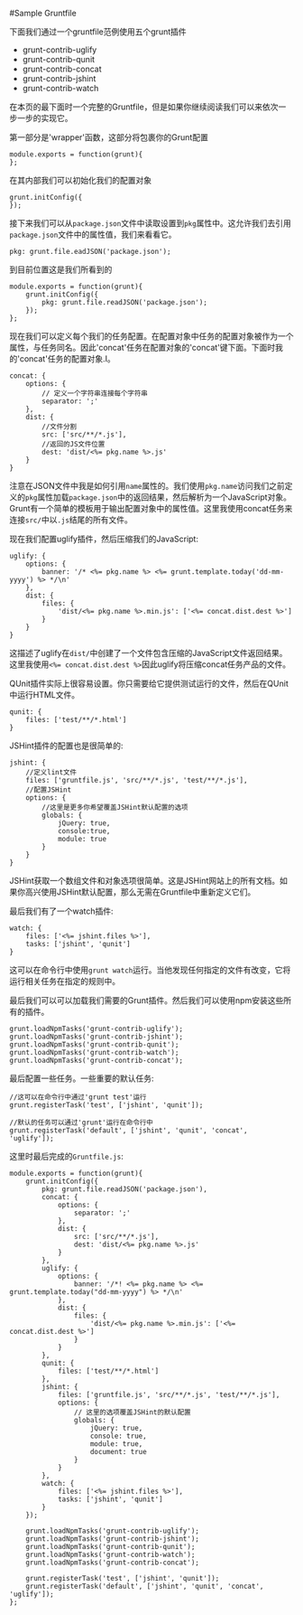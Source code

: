 #Sample Gruntfile

下面我们通过一个gruntfile范例使用五个grunt插件

+  grunt-contrib-uglify
+  grunt-contrib-qunit
+  grunt-contrib-concat
+  grunt-contrib-jshint
+  grunt-contrib-watch

在本页的最下面时一个完整的Gruntfile，但是如果你继续阅读我们可以来依次一步一步的实现它。

第一部分是'wrapper'函数，这部分将包裹你的Grunt配置

	module.exports = function(grunt){
	};
	
在其内部我们可以初始化我们的配置对象

	grunt.initConfig({
	});
	
接下来我们可以从`package.json`文件中读取设置到`pkg`属性中。这允许我们去引用`package.json`文件中的属性值，我们来看看它。

	pkg: grunt.file.eadJSON('package.json');
	
到目前位置这是我们所看到的

	module.exports = function(grunt){
		grunt.initConfig({
			pkg: grunt.file.readJSON('package.json');
		});
	};
	
现在我们可以定义每个我们的任务配置。在配置对象中任务的配置对象被作为一个属性，与任务同名。因此'concat'任务在配置对象的'concat'键下面。下面时我的'concat'任务的配置对象.I。

	concat: {
		options: {
			// 定义一个字符串连接每个字符串
			separator: ';'
		},
		dist: {
			//文件分割
			src: ['src/**/*.js'],
			//返回的JS文件位置
			dest: 'dist/<%= pkg.name %>.js'
		}
	}

注意在JSON文件中我是如何引用`name`属性的。我们使用`pkg.name`访问我们之前定义的`pkg`属性加载`package.json`中的返回结果，然后解析为一个JavaScript对象。Grunt有一个简单的模板用于输出配置对象中的属性值。这里我使用concat任务来连接`src/`中以`.js`结尾的所有文件。

现在我们配置uglify插件，然后压缩我们的JavaScript:

	uglify: {
		options: {
			banner: '/* <%= pkg.name %> <%= grunt.template.today('dd-mm-yyyy') %> */\n'
		},
		dist: {
			files: {
				'dist/<%= pkg.name %>.min.js': ['<%= concat.dist.dest %>']
			}
		}
	}
	
这描述了uglify在`dist/`中创建了一个文件包含压缩的JavaScript文件返回结果。这里我使用`<%= concat.dist.dest %>`因此uglify将压缩concat任务产品的文件。

QUnit插件实际上很容易设置。你只需要给它提供测试运行的文件，然后在QUnit中运行HTML文件。

	qunit: {
		files: ['test/**/*.html']
	}
JSHint插件的配置也是很简单的:

	jshint: {
		//定义lint文件
		files: ['gruntfile.js', 'src/**/*.js', 'test/**/*.js'],
		//配置JSHint
		options: {
			//这里是更多你希望覆盖JSHint默认配置的选项
			globals: {
				jQuery: true,
				console:true,
				module: true
			}
		}
	}
	
JSHint获取一个数组文件和对象选项很简单。这是JSHint网站上的所有文档。如果你高兴使用JSHint默认配置，那么无需在Gruntfile中重新定义它们。

最后我们有了一个watch插件:

	watch: {
		files: ['<%= jshint.files %>'],
		tasks: ['jshint', 'qunit']
	}

这可以在命令行中使用`grunt watch`运行。当他发现任何指定的文件有改变，它将运行相关任务在指定的规则中。

最后我们可以可以加载我们需要的Grunt插件。然后我们可以使用npm安装这些所有的插件。

	grunt.loadNpmTasks('grunt-contrib-uglify');
	grunt.loadNpmTasks('grunt-contrib-jshint');
	grunt.loadNpmTasks('grunt-contrib-qunit');
	grunt.loadNpmTasks('grunt-contrib-watch');
	grunt.loadNpmTasks('grunt-contrib-concat');
	
最后配置一些任务。一些重要的默认任务:

	//这可以在命令行中通过'grunt test'运行
	grunt.registerTask('test', ['jshint', 'qunit']);
	
	//默认的任务可以通过'grunt'运行在命令行中
	grunt.registerTask('default', ['jshint', 'qunit', 'concat', 'uglify']);
	
这里时最后完成的`Gruntfile.js`:

	module.exports = function(grunt){
		grunt.initConfig({
			pkg: grunt.file.readJSON('package.json'),
			concat: {
				options: {
					separator: ';'
				},
				dist: {
					src: ['src/**/*.js'],
					dest: 'dist/<%= pkg.name %>.js'
				}
			},
			uglify: {
				options: {
					banner: '/*! <%= pkg.name %> <%= grunt.template.today("dd-mm-yyyy") %> */\n'
				},
				dist: {
					files: {
						'dist/<%= pkg.name %>.min.js': ['<%= concat.dist.dest %>']
					}
				}
			},
			qunit: {
				files: ['test/**/*.html']
			},
			jshint: {
				files: ['gruntfile.js', 'src/**/*.js', 'test/**/*.js'],
				options: {
					// 这里的选项覆盖JSHint的默认配置
					globals: {
						jQuery: true,
						console: true,
						module: true,
						document: true
					}
				}
			},
			watch: {
				files: ['<%= jshint.files %>'],
				tasks: ['jshint', 'qunit']
			}
		});
		
		grunt.loadNpmTasks('grunt-contrib-uglify');
		grunt.loadNpmTasks('grunt-contrib-jshint');
		grunt.loadNpmTasks('grunt-contrib-qunit');
		grunt.loadNpmTasks('grunt-contrib-watch');
		grunt.loadNpmTasks('grunt-contrib-concat');
		
		grunt.registerTask('test', ['jshint', 'qunit']);
		grunt.registerTask('default', ['jshint', 'qunit', 'concat', 'uglify']);
	};